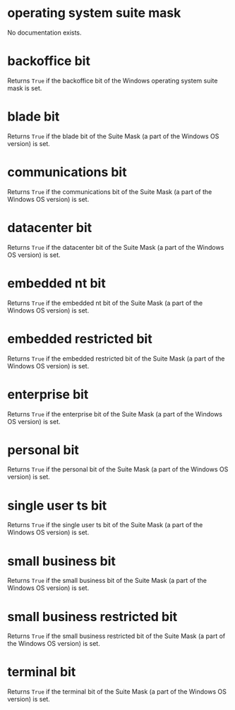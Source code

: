 # operating system suite mask

No documentation exists.

# backoffice bit <operating system suite mask>

Returns `True` if the backoffice bit of the Windows operating system suite mask is set.

# blade bit <operating system suite mask>

Returns `True` if the blade bit of the Suite Mask (a part of the Windows OS version) is set.

# communications bit <operating system suite mask>

Returns `True` if the communications bit of the Suite Mask (a part of the Windows OS version) is set.

# datacenter bit <operating system suite mask>

Returns `True` if the datacenter bit of the Suite Mask (a part of the Windows OS version) is set.

# embedded nt bit <operating system suite mask>

Returns `True` if the embedded nt bit of the Suite Mask (a part of the Windows OS version) is set.

# embedded restricted bit <operating system suite mask>

Returns `True` if the embedded restricted bit of the Suite Mask (a part of the Windows OS version) is set.

# enterprise bit <operating system suite mask>

Returns `True` if the enterprise bit of the Suite Mask (a part of the Windows OS version) is set.

# personal bit <operating system suite mask>

Returns `True` if the personal bit of the Suite Mask (a part of the Windows OS version) is set.

# single user ts bit <operating system suite mask>

Returns `True` if the single user ts bit of the Suite Mask (a part of the Windows OS version) is set.

# small business bit <operating system suite mask>

Returns `True` if the small business bit of the Suite Mask (a part of the Windows OS version) is set.

# small business restricted bit <operating system suite mask>

Returns `True` if the small business restricted bit of the Suite Mask (a part of the Windows OS version) is set.

# terminal bit <operating system suite mask>

Returns `True` if the terminal bit of the Suite Mask (a part of the Windows OS version) is set.
